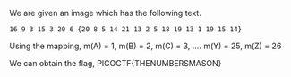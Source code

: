 We are given an image which has the following text.

```
16 9 3 15 3 20 6 {20 8 5 14 21 13 2 5 18 19 13 1 19 15 14}
```

Using the mapping, m(A) = 1, m(B) = 2, m(C) = 3, .... m(Y) = 25, m(Z) = 26

We can obtain the flag, PICOCTF{THENUMBERSMASON}